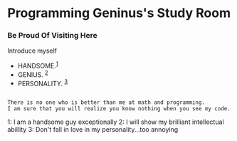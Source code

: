 # Programming Geninus\'s Study Room

### Be Proud Of Visiting Here

Introduce myself

- HANDSOME.<sup>[1](#footnote_1)</sup>
- GENIUS. <sup>[2](#footnote_2)</sup>
- PERSONALITY. <sup>[3](#footnote_3)</sup>

```

There is no one who is better than me at math and programming.
I am sure that you will realize you know nothing when you see my code.
```
<a name="footnote_1">1</a>: I am a handsome guy exceptionally
<a name="footnote_2">2</a>: I will show my brilliant intellectual abillity
<a name="footnote_3">3</a>: Don't fall in love in my personality...too annoying
